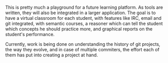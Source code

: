 This is pretty much a playground for a future learning platform. As tools
are written, they will also be integrated in a larger application. The goal
is to have a virtual classroom for each student, with features like IRC, email
and git integrated, with semantic courses, a reasoner which can tell the
student which concepts he should practice more, and graphical reports on the
student's performance.

Currently, work is being done on understanding the history of git projects, the
way they evolve, and in case of multiple commiters, the effort each of them has
put into creating a project at hand.

